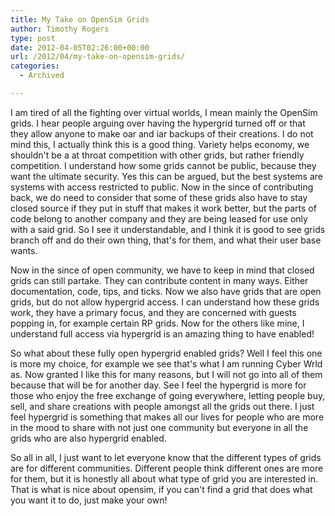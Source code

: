 ```yaml
---
title: My Take on OpenSim Grids
author: Timothy Rogers
type: post
date: 2012-04-05T02:26:00+00:00
url: /2012/04/my-take-on-opensim-grids/
categories:
  - Archived

---
```

I am tired of all the fighting over virtual worlds, I mean mainly the OpenSim grids. I hear people arguing over having the hypergrid turned off or that they allow anyone to make oar and iar backups of their creations. I do not mind this, I actually think this is a good thing. Variety helps economy, we shouldn't be a at throat competition with other grids, but rather friendly competition. I understand how some grids cannot be public, because they want the ultimate security. Yes this can be argued, but the best systems are systems with access restricted to public. Now in the since of contributing back, we do need to consider that some of these grids also have to stay closed source if they put in stuff that makes it work better, but the parts of code belong to another company and they are being leased for use only with a said grid. So I see it understandable, and I think it is good to see grids branch off and do their own thing, that's for them, and what their user base wants.</p> 
  
Now in the since of open community, we have to keep in mind that closed grids can still partake. They can contribute content in many ways. Either documentation, code, tips, and ticks. Now we also have grids that are open grids, but do not allow hypergrid access. I can understand how these grids work, they have a primary focus, and they are concerned with guests popping in, for example certain RP grids. Now for the others like mine, I understand full access via hypergrid is an amazing thing to have enabled!
  
So what about these fully open hypergrid enabled grids? Well I feel this one is more my choice, for example we see that's what I am running Cyber Wrld as. Now granted I like this for many reasons, but I will not go into all of them because that will be for another day. See I feel the hypergrid is more for those who enjoy the free exchange of going everywhere, letting people buy, sell, and share creations with people amongst all the grids out there. I just feel hypergrid is something that makes all our lives for people who are more in the mood to share with not just one community but everyone in all the grids who are also hypergrid enabled.
  
So all in all, I just want to let everyone know that the different types of grids are for different communities. Different people think different ones are more for them, but it is honestly all about what type of grid you are interested in. That is what is nice about opensim, if you can't find a grid that does what you want it to do, just make your own!